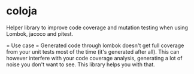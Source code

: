 # coloja
Helper library to improve code coverage and mutation testing when using Lombok, jacoco and pitest.

= Use case =
Generated code through lombok doesn't get full coverage from your unit tests most of the time (it's generated after all). This can however interfere with your code coverage analysis, generating a lot of noise you don't want to see. This library helps you with that.
